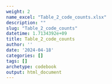 ```yaml
---
weight: 2
name_excel: "Table_2_code_counts.xlsx"
description: ""
slug: "Table_2_code_counts"
datetime: 1.7134392e+09
title: Table_2_code_counts
author: ''
date: '2024-04-18'
categories: []
tags: []
archetype: codebook
output: html_document
---
```


<div class="tabcontent"></div>
